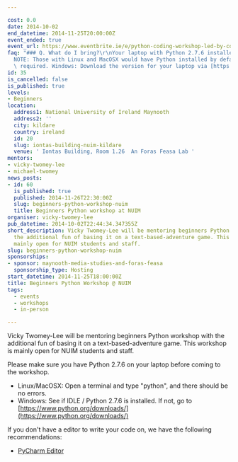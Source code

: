 ```yaml
---

cost: 0.0
date: 2014-10-02
end_datetime: 2014-11-25T20:00:00Z
event_ended: true
event_url: https://www.eventbrite.ie/e/python-coding-workshop-led-by-coding-grace-tickets-12868049683
faq: "### Q. What do I bring?\r\nYour laptop with Python 2.7.6 installed.\r\n\r\n\
  NOTE: Those with Linux and MacOSX would have Python installed by default, no action\
  \ required. Windows: Download the version for your laptop via [https://www.python.org/downloads/](https://www.python.org/downloads/)"
id: 35
is_cancelled: false
is_published: true
levels:
- Beginners
location:
  address1: National University of Ireland Maynooth
  address2: ''
  city: kildare
  country: ireland
  id: 20
  slug: iontas-building-nuim-kildare
  venue: ' Iontas Building, Room 1.26  An Foras Feasa Lab '
mentors:
- vicky-twomey-lee
- michael-twomey
news_posts:
- id: 60
  is_published: true
  published: 2014-11-26T22:30:00Z
  slug: beginners-python-workshop-nuim
  title: Beginners Python workshop at NUIM
organiser: vicky-twomey-lee
pub_datetime: 2014-10-02T22:44:34.347355Z
short_description: Vicky Twomey-Lee will be mentoring beginners Python workshop with
  the additional fun of basing it on a text-based-adventure game. This workshop is
  mainly open for NUIM students and staff.
slug: beginners-python-workshop-nuim
sponsorships:
- sponsor: maynooth-media-studies-and-foras-feasa
  sponsorship_type: Hosting
start_datetime: 2014-11-25T18:00:00Z
title: Beginners Python Workshop @ NUIM
tags:
  - events
  - workshops
  - in-person

---
```


Vicky Twomey-Lee will be mentoring beginners Python workshop with the additional fun of basing it on a text-based-adventure game. This workshop is mainly open for NUIM students and staff.

Please make sure you have Python 2.7.6 on your laptop before coming to the workshop.

* Linux/MacOSX: Open a terminal and type "python", and there should be no errors.
* Windows: See if IDLE / Python 2.7.6 is installed. If not, go to [https://www.python.org/downloads/](https://www.python.org/downloads/)

If you don't have a editor to write your code on, we have the following recommendations:

* [PyCharm Editor](http://www.jetbrains.com/pycharm/download/)